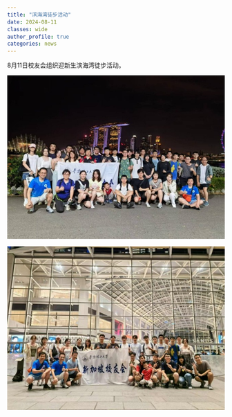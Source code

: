 ```yaml
---
title: "滨海湾徒步活动"
date: 2024-08-11
classes: wide
author_profile: true
categories: news
---
```


8月11日校友会组织迎新生滨海湾徒步活动。

![](/assets/images/20240811a.jpg)

![](/assets/images/20240811b.jpg)
